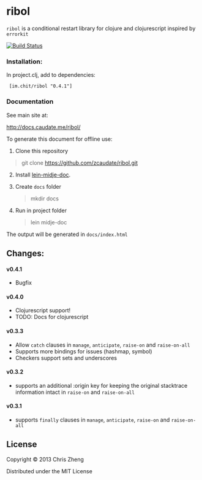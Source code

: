 # ribol

`ribol` is a conditional restart library for clojure and clojurescript inspired by `errorkit`

[![Build Status](https://travis-ci.org/zcaudate/ribol.png?branch=master)](https://travis-ci.org/zcaudate/ribol)

### Installation:

In project.clj, add to dependencies:

     [im.chit/ribol "0.4.1"]

### Documentation

See main site at:

http://docs.caudate.me/ribol/

To generate this document for offline use: 

  1. Clone this repository

   > git clone https://github.com/zcaudate/ribol.git

  2. Install [lein-midje-doc](http://docs.caudate.me/lein-midje-doc). 
  
  3. Create `docs` folder
      > mkdir docs

  4. Run in project folder
  
      > lein midje-doc

The output will be generated in `docs/index.html`


## Changes:

#### v0.4.1
- Bugfix

#### v0.4.0
- Clojurescript support!
- TODO: Docs for clojurescript

#### v0.3.3
- Allow `catch` clauses in `manage`, `anticipate`, `raise-on` and `raise-on-all`
- Supports more bindings for issues (hashmap, symbol)
- Checkers support sets and underscores

#### v0.3.2
- supports an additional :origin key for keeping the original stacktrace information intact in `raise-on` and `raise-on-all`

#### v0.3.1
- supports `finally` clauses in `manage`, `anticipate`, `raise-on` and `raise-on-all`


## License

Copyright © 2013 Chris Zheng

Distributed under the MIT License

